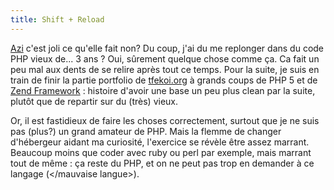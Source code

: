 ```yaml
---
title: Shift + Reload
---
```


[Azi](http://azi.tfekoi.org) c'est joli ce qu'elle fait non? Du coup, j'ai du
me replonger dans du code PHP vieux de... 3 ans ? Oui, sûrement quelque chose
comme ça. Ca fait un peu mal aux dents de se relire après tout ce temps. Pour
la suite, je suis en train de finir la partie portfolio de
[tfekoi.org](http://www.tfekoi.org) à grands coups de PHP 5 et de [Zend
Framework](http://framework.zend.com) : histoire d'avoir une base un peu plus
clean par la suite, plutôt que de repartir sur du (très) vieux.

Or, il est fastidieux de faire les choses correctement, surtout que je ne suis
pas (plus?) un grand amateur de PHP. Mais la flemme de changer d'hébergeur
aidant ma curiosité, l'exercice se révèle être assez marrant. Beaucoup moins
que coder avec ruby ou perl par exemple, mais marrant tout de même : ça reste
du PHP, et on ne peut pas trop en demander à ce langage (</mauvaise langue>).

